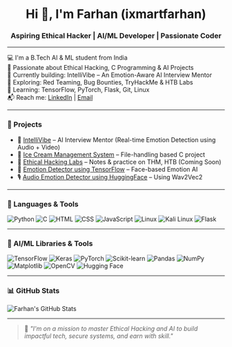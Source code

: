 <h1 align="center">Hi 👋, I'm Farhan (ixmartfarhan)</h1>
<h3 align="center">Aspiring Ethical Hacker | AI/ML Developer | Passionate Coder</h3>

---

💻 I'm a B.Tech AI & ML student from India  
🎯 Passionate about Ethical Hacking, C Programming & AI Projects  
📂 Currently building: IntelliVibe – An Emotion-Aware AI Interview Mentor  
🔐 Exploring: Red Teaming, Bug Bounties, TryHackMe & HTB Labs  
🌱 Learning: TensorFlow, PyTorch, Flask, Git, Linux  
📬 Reach me: [LinkedIn](https://www.linkedin.com/in/mohd-farhan-1b17b4298) | [Email](ixmartfarhan@gmail.com)

---

### 🚀 Projects

- 🧠 [IntelliVibe](#) – AI Interview Mentor (Real-time Emotion Detection using Audio + Video)
- 🍦 [Ice Cream Management System](#) – File-handling based C project
- 🔐 [Ethical Hacking Labs](#) – Notes & practice on THM, HTB (Coming Soon)
- 🤖 [Emotion Detector using TensorFlow](#) – Face-based Emotion AI
- 🎙️ [Audio Emotion Detector using HuggingFace](#) – Using Wav2Vec2

---

### 🧰 Languages & Tools

![Python](https://img.shields.io/badge/-Python-3776AB?style=for-the-badge&logo=python&logoColor=white)
![C](https://img.shields.io/badge/-C-00599C?style=for-the-badge&logo=c&logoColor=white)
![HTML](https://img.shields.io/badge/-HTML5-E34F26?style=for-the-badge&logo=html5&logoColor=white)
![CSS](https://img.shields.io/badge/-CSS3-1572B6?style=for-the-badge&logo=css3)
![JavaScript](https://img.shields.io/badge/-JavaScript-F7DF1E?style=for-the-badge&logo=javascript)
![Linux](https://img.shields.io/badge/-Linux-FCC624?style=for-the-badge&logo=linux&logoColor=black)
![Kali Linux](https://img.shields.io/badge/-Kali_Linux-557C94?style=for-the-badge&logo=kalilinux&logoColor=white)
![Flask](https://img.shields.io/badge/-Flask-000000?style=for-the-badge&logo=flask&logoColor=white)

---

### 🧠 AI/ML Libraries & Tools

![TensorFlow](https://img.shields.io/badge/-TensorFlow-FF6F00?style=for-the-badge&logo=tensorflow&logoColor=white)
![Keras](https://img.shields.io/badge/-Keras-D00000?style=for-the-badge&logo=keras&logoColor=white)
![PyTorch](https://img.shields.io/badge/-PyTorch-EE4C2C?style=for-the-badge&logo=pytorch&logoColor=white)
![Scikit-learn](https://img.shields.io/badge/-Scikit%20Learn-F7931E?style=for-the-badge&logo=scikit-learn&logoColor=white)
![Pandas](https://img.shields.io/badge/-Pandas-150458?style=for-the-badge&logo=pandas)
![NumPy](https://img.shields.io/badge/-NumPy-013243?style=for-the-badge&logo=numpy&logoColor=white)
![Matplotlib](https://img.shields.io/badge/-Matplotlib-11557C?style=for-the-badge&logo=matplotlib&logoColor=white)
![OpenCV](https://img.shields.io/badge/-OpenCV-5C3EE8?style=for-the-badge&logo=opencv&logoColor=white)
![Hugging Face](https://img.shields.io/badge/-HuggingFace-FFD21F?style=for-the-badge&logo=huggingface&logoColor=black)

---

### 📊 GitHub Stats

![Farhan's GitHub Stats](https://github-readme-stats.vercel.app/api?username=ixmartfarhan&show_icons=true&theme=radical)

---

> 💬 *"I'm on a mission to master Ethical Hacking and AI to build impactful tech, secure systems, and earn with skill."*

